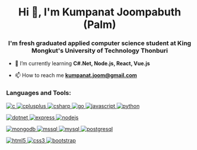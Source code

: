 <h1 align="center">Hi 👋, I'm Kumpanat Joompabuth (Palm)</h1>
<h3 align="center">I'm fresh graduated applied computer science student at King Mongkut's University of Technology Thonburi</h3>

- 🌱 I’m currently learning **C#.Net, Node.js, React, Vue.js**

- 📫 How to reach me **kumpanat.joom@gmail.com**

<p align="left">
</p>

<h3 align="left">Languages and Tools:</h3>
<p align="left">
    <a href="https://www.cprogramming.com/" target="_blank" rel="noreferrer">
        <img src="https://img.shields.io/badge/C-00599C?style=for-the-badge&logo=c&logoColor=white" alt="c"/>
    </a>
    <a href="https://www.w3schools.com/cpp/" target="_blank" rel="noreferrer">
        <img src="https://img.shields.io/badge/C++-00599C?style=for-the-badge&logo=c%2B%2B&logoColor=white" alt="cplusplus"/>
    </a>
    <a href="https://www.w3schools.com/cs/" target="_blank" rel="noreferrer">
        <img src="https://img.shields.io/badge/C%23-239120?style=for-the-badge&logo=c-sharp&logoColor=white" alt="csharp"/>
    </a>
    <a href="https://golang.org" target="_blank" rel="noreferrer">
        <img src="https://img.shields.io/badge/Go-00ADD8?style=for-the-badge&logo=go&logoColor=white" alt="go"/>
    </a>
    <a href="https://developer.mozilla.org/en-US/docs/Web/JavaScript" target="_blank" rel="noreferrer">
        <img src="https://img.shields.io/badge/JavaScript-323330?style=for-the-badge&logo=javascript&logoColor=F7DF1E" alt="javascript"/>
    </a>
    <a href="https://www.python.org" target="_blank" rel="noreferrer">
        <img src="https://img.shields.io/badge/Python-3776AB?style=for-the-badge&logo=python&logoColor=white" alt="python"/>
    </a>
</p>

<p align="left">
    <a href="https://dotnet.microsoft.com/" target="_blank" rel="noreferrer">
        <img src="https://img.shields.io/badge/.NET-512BD4?style=for-the-badge&logo=dotnet&logoColor=white" alt="dotnet"/>
    </a>
    <a href="https://expressjs.com" target="_blank" rel="noreferrer">
        <img src="https://img.shields.io/badge/Express.js-000000?style=for-the-badge&logo=express&logoColor=white" alt="express"/>
    </a>
    <a href="https://nodejs.org" target="_blank" rel="noreferrer">
        <img src="https://img.shields.io/badge/Node.js-339933?style=for-the-badge&logo=nodedotjs&logoColor=white" alt="nodejs"/>
    </a>
</p>

<p align="left">
    <a href="https://www.mongodb.com/" target="_blank" rel="noreferrer">
        <img src="https://img.shields.io/badge/MongoDB-4EA94B?style=for-the-badge&logo=mongodb&logoColor=white" alt="mongodb"/>
    </a>
    <a href="https://www.microsoft.com/en-us/sql-server" target="_blank" rel="noreferrer">
        <img src="https://img.shields.io/badge/Microsoft%20SQL%20Server-CC2927?style=for-the-badge&logo=microsoft%20sql%20server&logoColor=white" alt="mssql"/>
    </a>
    <a href="https://www.mysql.com/" target="_blank" rel="noreferrer">
        <img src="https://img.shields.io/badge/MySQL-005C84?style=for-the-badge&logo=mysql&logoColor=white" alt="mysql"/>
    </a>
    <a href="https://www.postgresql.org" target="_blank" rel="noreferrer">
        <img src="https://img.shields.io/badge/PostgreSQL-316192?style=for-the-badge&logo=postgresql&logoColor=white" alt="postgresql"/>
    </a>
</p>

<p align="left">
    <a href="https://www.w3.org/html/" target="_blank" rel="noreferrer">
        <img src="https://img.shields.io/badge/HTML5-E34F26?style=for-the-badge&logo=html5&logoColor=white" alt="html5"/>
    </a>
    <a href="https://www.w3schools.com/css/" target="_blank" rel="noreferrer">
        <img src="https://img.shields.io/badge/CSS3-1572B6?style=for-the-badge&logo=css3&logoColor=white" alt="css3"/>
    </a>
    <a href="https://getbootstrap.com" target="_blank" rel="noreferrer">
        <img src="https://img.shields.io/badge/Bootstrap-563D7C?style=for-the-badge&logo=bootstrap&logoColor=white" alt="bootstrap"/>
    </a>
</p>
